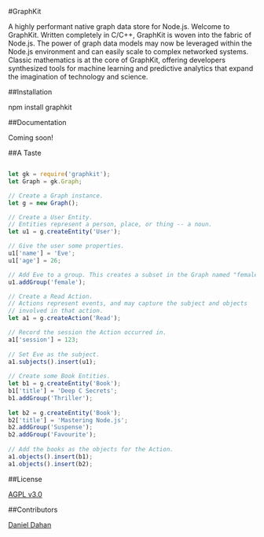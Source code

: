 
#GraphKit  

A highly performant native graph data store for Node.js. Welcome to GraphKit. Written completely in C/C\+\+, GraphKit is woven into the fabric of Node.js. The power of graph data models may now be leveraged within the Node.js environment and can easily scale to complex networked systems. Classic mathematics is at the core of GraphKit, offering developers synthesized tools for machine learning and predictive analytics that expand the imagination of technology and science.

##Installation

npm install graphkit

##Documentation

Coming soon!

##A Taste

```javascript

let gk = require('graphkit');
let Graph = gk.Graph;

// Create a Graph instance.
let g = new Graph();

// Create a User Entity.
// Entities represent a person, place, or thing -- a noun. 
let u1 = g.createEntity('User');

// Give the user some properties.
u1['name'] = 'Eve';
u1['age'] = 26;

// Add Eve to a group. This creates a subset in the Graph named "female".
u1.addGroup('female');

// Create a Read Action.
// Actions represent events, and may capture the subject and objects 
// involved in that action.
let a1 = g.createAction('Read');

// Record the session the Action occurred in. 
a1['session'] = 123;
 
// Set Eve as the subject. 
a1.subjects().insert(u1);
 
// Create some Book Entities. 
let b1 = g.createEntity('Book');
b1['title'] = 'Deep C Secrets';
b1.addGroup('Thriller');
 
let b2 = g.createEntity('Book');
b2['title'] = 'Mastering Node.js';
b2.addGroup('Suspense');
b2.addGroup('Favourite');
 
// Add the books as the objects for the Action. 
a1.objects().insert(b1);
a1.objects().insert(b2);

```

##License

[AGPL v3.0](http://choosealicense.com/licenses/agpl-3.0/)

##Contributors

[Daniel Dahan](https://github.com/danieldahan)